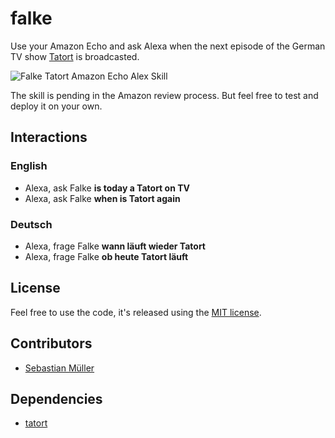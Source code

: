 # falke

Use your Amazon Echo and ask Alexa when the next episode of the German TV show [Tatort](http://www.daserste.de/unterhaltung/krimi/tatort/index.html) is broadcasted.

![Falke Tatort Amazon Echo Alex Skill](https://github.com/sbstjn/falke/raw/master/logo.png)

The skill is pending in the Amazon review process. But feel free to test and deploy it on your own.

## Interactions

### English

- Alexa, ask Falke **is today a Tatort on TV**
- Alexa, ask Falke **when is Tatort again**

### Deutsch

- Alexa, frage Falke **wann läuft wieder Tatort**
- Alexa, frage Falke **ob heute Tatort läuft**

## License

Feel free to use the code, it's released using the [MIT license](https://github.com/sbstjn/falke/blob/master/LICENSE.md).

## Contributors

- [Sebastian Müller](https://sbstjn.com)

## Dependencies

- [tatort](https://github.com/sbstjn/tatort)
